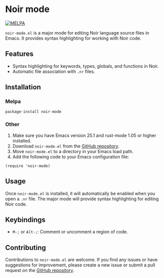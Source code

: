 # Noir mode
[![MELPA](https://melpa.org/packages/noir-mode-badge.svg)](https://melpa.org/#/noir-mode)

`noir-mode.el` is a major mode for editing Noir language source files in Emacs. It provides syntax highlighting for working with Noir code.

## Features

- Syntax highlighting for keywords, types, globals, and functions in Noir.
- Automatic file association with `.nr` files.

## Installation

### Melpa

``` shell
package-install noir-mode
```


### Other
1. Make sure you have Emacs version 25.1 and rust-mode 1.05 or higher installed.
2. Download `noir-mode.el` from the [GitHub repository](https://github.com/hhamud/noir-mode).
3. Move `noir-mode.el` to a directory in your Emacs load path.
4. Add the following code to your Emacs configuration file:

```elisp
(require 'noir-mode)
```

## Usage

Once `noir-mode.el` is installed, it will automatically be enabled when you open a `.nr` file. The major mode will provide syntax highlighting for editing Noir code.

## Keybindings

- `M-;` or `Alt-;`: Comment or uncomment a region of code.


## Contributing

Contributions to `noir-mode.el` are welcome. If you find any issues or have suggestions for improvement, please create a new issue or submit a pull request on the [GitHub repository](https://github.com/hhamud/noir-mode).

